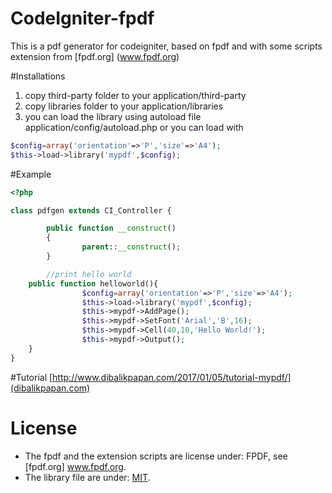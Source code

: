 # CodeIgniter-fpdf
This is a pdf generator for codeigniter, based on fpdf and with some scripts extension from [fpdf.org] (www.fpdf.org)

#Installations
1. copy third-party folder to your application/third-party
2. copy libraries folder to your application/libraries
3. you can load the library using autoload file application/config/autoload.php or you can load with
```php
$config=array('orientation'=>'P','size'=>'A4');
$this->load->library('mypdf',$config);

```
#Example
```php
<?php

class pdfgen extends CI_Controller {

        public function __construct()
        {
                parent::__construct();
        }

        //print hello world
	public function helloworld(){
                $config=array('orientation'=>'P','size'=>'A4');
                $this->load->library('mypdf',$config);
                $this->mypdf->AddPage();
                $this->mypdf->SetFont('Arial','B',16);
                $this->mypdf->Cell(40,10,'Hello World!');
                $this->mypdf->Output();                
	}
}
```
#Tutorial
[http://www.dibalikpapan.com/2017/01/05/tutorial-mypdf/](dibalikpapan.com)
# License

* The fpdf and the extension scripts are license under: FPDF, see [fpdf.org] www.fpdf.org.
* The library file are under: [MIT](license.md).
